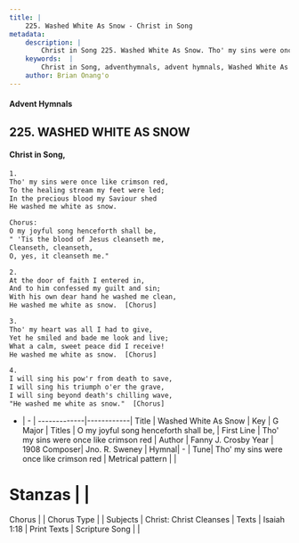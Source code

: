 ```yaml
---
title: |
    225. Washed White As Snow - Christ in Song
metadata:
    description: |
        Christ in Song 225. Washed White As Snow. Tho' my sins were once like crimson red, To the healing stream my feet were led; In the precious blood my Saviour shed He washed me white as snow. Chorus: O my joyful song henceforth shall be, " 'Tis the blood of Jesus cleanseth me, Cleanseth, cleanseth,  O, yes, it cleanseth me."
    keywords:  |
        Christ in Song, adventhymnals, advent hymnals, Washed White As Snow, Tho' my sins were once like crimson red. O my joyful song henceforth shall be,
    author: Brian Onang'o
---
```


#### Advent Hymnals
## 225. WASHED WHITE AS SNOW
####  Christ in Song,

```txt
1.
Tho' my sins were once like crimson red,
To the healing stream my feet were led;
In the precious blood my Saviour shed
He washed me white as snow.

Chorus:
O my joyful song henceforth shall be,
" 'Tis the blood of Jesus cleanseth me,
Cleanseth, cleanseth, 
O, yes, it cleanseth me."

2.
At the door of faith I entered in,
And to him confessed my guilt and sin;
With his own dear hand he washed me clean,
He washed me white as snow.  [Chorus]

3.
Tho' my heart was all I had to give,
Yet he smiled and bade me look and live;
What a calm, sweet peace did I receive!
He washed me white as snow.  [Chorus]

4.
I will sing his pow'r from death to save,
I will sing his triumph o'er the grave,
I will sing beyond death's chilling wave,
"He washed me white as snow."  [Chorus]

```

- |   -  |
-------------|------------|
Title | Washed White As Snow |
Key | G Major |
Titles | O my joyful song henceforth shall be, |
First Line | Tho' my sins were once like crimson red |
Author | Fanny J. Crosby
Year | 1908
Composer| Jno. R. Sweney |
Hymnal|  - |
Tune| Tho' my sins were once like crimson red |
Metrical pattern | |
# Stanzas |  |
Chorus |  |
Chorus Type |  |
Subjects | Christ: Christ Cleanses |
Texts | Isaiah 1:18 |
Print Texts | 
Scripture Song |  |
    
